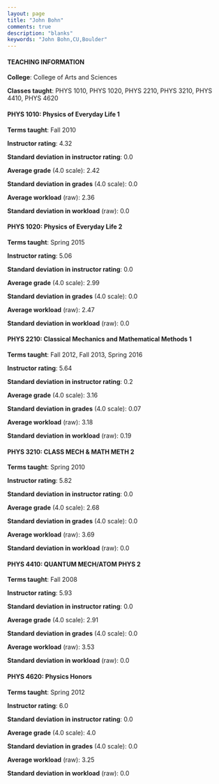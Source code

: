 ```yaml
---
layout: page
title: "John Bohn" 
comments: true
description: "blanks"
keywords: "John Bohn,CU,Boulder"
---
```

<head>
<script src="https://ajax.googleapis.com/ajax/libs/jquery/2.1.3/jquery.min.js"></script>
<script src="https://dl.dropboxusercontent.com/s/pc42nxpaw1ea4o9/highcharts.js?dl=0"></script>
<!-- <script src="../assets/js/highcharts.js"></script> -->
<style type="text/css">@font-face {
	font-family: "Bebas Neue";
	src: url(https://www.filehosting.org/file/details/544349/BebasNeue Regular.otf) format("opentype");
	}
	h1.Bebas { 
		font-family: "Bebas Neue", Verdana, Tahoma;
	}
</style>
</head>
	   
#### TEACHING INFORMATION

**College**: College of Arts and Sciences

**Classes taught**: PHYS 1010, PHYS 1020, PHYS 2210, PHYS 3210, PHYS 4410, PHYS 4620

#### PHYS 1010: Physics of Everyday Life 1

**Terms taught**: Fall 2010

**Instructor rating**: 4.32

**Standard deviation in instructor rating**: 0.0

**Average grade** (4.0 scale): 2.42

**Standard deviation in grades** (4.0 scale): 0.0

**Average workload** (raw): 2.36

**Standard deviation in workload** (raw): 0.0

#### PHYS 1020: Physics of Everyday Life 2

**Terms taught**: Spring 2015

**Instructor rating**: 5.06

**Standard deviation in instructor rating**: 0.0

**Average grade** (4.0 scale): 2.99

**Standard deviation in grades** (4.0 scale): 0.0

**Average workload** (raw): 2.47

**Standard deviation in workload** (raw): 0.0

#### PHYS 2210: Classical Mechanics and Mathematical Methods 1

**Terms taught**: Fall 2012, Fall 2013, Spring 2016

**Instructor rating**: 5.64

**Standard deviation in instructor rating**: 0.2

**Average grade** (4.0 scale): 3.16

**Standard deviation in grades** (4.0 scale): 0.07

**Average workload** (raw): 3.18

**Standard deviation in workload** (raw): 0.19

#### PHYS 3210: CLASS MECH & MATH METH 2

**Terms taught**: Spring 2010

**Instructor rating**: 5.82

**Standard deviation in instructor rating**: 0.0

**Average grade** (4.0 scale): 2.68

**Standard deviation in grades** (4.0 scale): 0.0

**Average workload** (raw): 3.69

**Standard deviation in workload** (raw): 0.0

#### PHYS 4410: QUANTUM MECH/ATOM PHYS 2

**Terms taught**: Fall 2008

**Instructor rating**: 5.93

**Standard deviation in instructor rating**: 0.0

**Average grade** (4.0 scale): 2.91

**Standard deviation in grades** (4.0 scale): 0.0

**Average workload** (raw): 3.53

**Standard deviation in workload** (raw): 0.0

#### PHYS 4620: Physics Honors

**Terms taught**: Spring 2012

**Instructor rating**: 6.0

**Standard deviation in instructor rating**: 0.0

**Average grade** (4.0 scale): 4.0

**Standard deviation in grades** (4.0 scale): 0.0

**Average workload** (raw): 3.25

**Standard deviation in workload** (raw): 0.0

